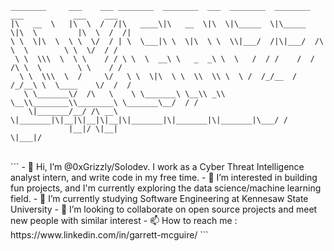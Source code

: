 ```
________     ___    ___ ________  ________  ___  ________  ________  ___           ___    ___ 
|\   __  \   |\  \  /  /|\   ____\|\   __  \|\  \|\_____  \|\_____  \|\  \         |\  \  /  /|
\ \  \|\  \  \ \  \/  / | \  \___|\ \  \|\  \ \  \\|___/  /|\|___/  /\ \  \        \ \  \/  / /
 \ \  \\\  \  \ \    / / \ \  \  __\ \   _  _\ \  \   /  / /    /  / /\ \  \        \ \    / / 
  \ \  \\\  \  /     \/   \ \  \|\  \ \  \\  \\ \  \ /  /_/__  /  /_/__\ \  \____    \/  /  /  
   \ \_______\/  /\   \    \ \_______\ \__\\ _\\ \__\\________\\________\ \_______\__/  / /    
    \|_______/__/ /\ __\    \|_______|\|__|\|__|\|__|\|_______|\|_______|\|_______|\___/ /     
             |__|/ \|__|                                                          \|___|/      
```
 <br/>
```
- 👋 Hi, I’m @0xGrizzly/Solodev. I work as a Cyber Threat Intelligence analyst intern, and write code in my free time.
- 👀 I’m interested in building fun projects, and I'm currently exploring the data science/machine learning field.
- 🌱 I’m currently studying Software Engineering at Kennesaw State University
- 💞️ I’m looking to collaborate on open source projects and meet new people with similar interest
- 📫 How to reach me : https://www.linkedin.com/in/garrett-mcguire/
```
<br />
<!---
GarrettMcGuire54/GarrettMcGuire54 is a ✨ special ✨ repository because its `README.md` (this file) appears on your GitHub profile.
You can click the Preview link to take a look at your changes.
--->

